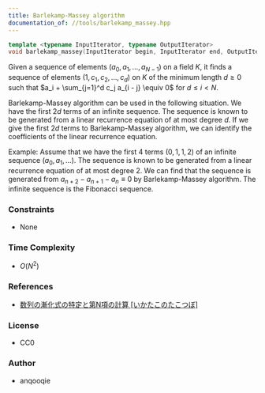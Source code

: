 ```yaml
---
title: Barlekamp-Massey algorithm
documentation_of: //tools/barlekamp_massey.hpp
---
```


```cpp
template <typename InputIterator, typename OutputIterator>
void barlekamp_massey(InputIterator begin, InputIterator end, OutputIterator result);
```

Given a sequence of elements $(a_0, a_1, \ldots, a_{N - 1})$ on a field $K$, it finds a sequence of elements $(1, c_1, c_2, \ldots, c_d)$ on $K$ of the minimum length $d \geq 0$ such that $a_i + \sum_{j=1}^d c_j a_{i - j} \equiv 0$ for $d \leq i < N$.

Barlekamp-Massey algorithm can be used in the following situation.
We have the first $2d$ terms of an infinite sequence.
The sequence is known to be generated from a linear recurrence equation of at most degree $d$.
If we give the first $2d$ terms to Barlekamp-Massey algorithm, we can identify the coefficients of the linear recurrence equation.

Example:
Assume that we have the first $4$ terms $(0, 1, 1, 2)$ of an infinite sequence $(a_0, a_1, \ldots)$.
The sequence is known to be generated from a linear recurrence equation of at most degree $2$.
We can find that the sequence is generated from $a_{n+2} - a_{n+1} - a_n \equiv 0$ by Barlekamp-Massey algorithm.
The infinite sequence is the Fibonacci sequence.

### Constraints
- None

### Time Complexity
- $O(N^2)$

### References
- [数列の漸化式の特定と第N項の計算    [いかたこのたこつぼ]](https://ikatakos.com/pot/programming_algorithm/number_theory/barlekamp_massey)

### License
- CC0

### Author
- anqooqie
